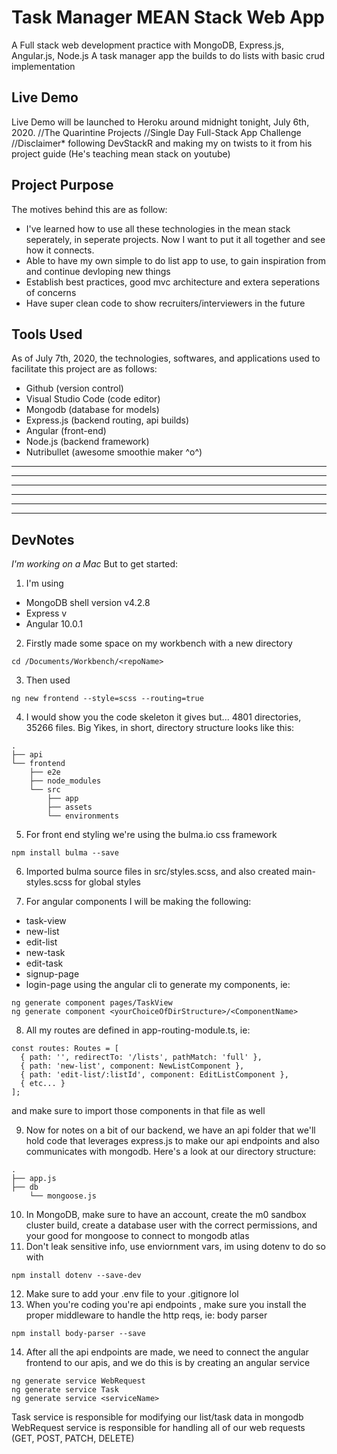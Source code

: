 # Task Manager MEAN Stack Web App
A Full stack web development practice with MongoDB, Express.js, Angular.js, Node.js
A task manager app the builds to do lists with basic crud implementation

## Live Demo
Live Demo will be launched to Heroku around midnight tonight, July 6th, 2020. 
//The Quarintine Projects
//Single Day Full-Stack App Challenge
//Disclaimer* following DevStackR and making my on twists to it from his project guide (He's teaching mean stack on youtube)

## Project Purpose
The motives behind this are as follow:
 - I've learned how to use all these technologies in the mean stack seperately, in seperate projects. Now I want to put it all together and see how it connects. 
 - Able to have my own simple to do list app to use, to gain inspiration from and continue  devloping new things
 - Establish best practices, good mvc architecture and extera seperations of concerns
 - Have super clean code to show recruiters/interviewers in the future

## Tools Used
As of July 7th, 2020, the technologies, softwares, and applications used to facilitate this project are as follows:
 - Github (version control)
 - Visual Studio Code (code editor)
 - Mongodb (database for models)
 - Express.js (backend routing, api builds)
 - Angular (front-end)
 - Node.js (backend framework)
 - Nutribullet (awesome smoothie maker ^o^)

------
------
------
------
------
------
## DevNotes
*I'm working on a Mac*
But to get started: 
1. I'm using 
- MongoDB shell version v4.2.8
- Express v
- Angular 10.0.1
2. Firstly made some space on my workbench with a new directory
```
cd /Documents/Workbench/<repoName>
```
3. Then used
```
ng new frontend --style=scss --routing=true
```
4. I would show you the code skeleton  it gives but... 4801 directories, 35266 files. Big Yikes, in short, directory structure looks like this:
```
.
├── api
└── frontend
    ├── e2e
    ├── node_modules
    └── src
        ├── app
        ├── assets
        └── environments
```
5. For front end styling we're using the bulma.io css framework
```
npm install bulma --save
``` 
6. Imported bulma source files in src/styles.scss, and also created main-styles.scss for global styles

7. For angular components I will be making the following:
 - task-view
 - new-list
 - edit-list
 - new-task
 - edit-task
 - signup-page
 - login-page
 using the angular cli to generate my components, ie:
 ```
ng generate component pages/TaskView
ng generate component <yourChoiceOfDirStructure>/<ComponentName>
 ```
8. All my routes are defined in app-routing-module.ts, ie:
```
const routes: Routes = [
  { path: '', redirectTo: '/lists', pathMatch: 'full' },
  { path: 'new-list', component: NewListComponent },
  { path: 'edit-list/:listId', component: EditListComponent },
  { etc... }
];
```
and make sure to import those components in that file as well

9. Now for notes on a bit of our backend, we have an api folder that we'll hold code that leverages express.js to make our api endpoints and also communicates with mongodb. Here's a look at our directory structure:
```
.
├── app.js
├── db
    └── mongoose.js
```
10. In MongoDB, make sure to have an account, create the m0 sandbox cluster build, create a database user with the correct permissions, and your good for mongoose to connect to mongodb atlas
11. Don't leak sensitive info, use enviornment vars, im using dotenv to do so with
```
npm install dotenv --save-dev
```
12. Make sure to add your .env file to your .gitignore lol
13. When you're coding you're api endpoints , make sure you install the proper middleware to handle the http reqs, ie: body parser
```
npm install body-parser --save
```
14. After all the api endpoints are made, we need to connect the angular frontend to our apis, and we do this is by creating an angular service
```
ng generate service WebRequest
ng generate service Task
ng generate service <serviceName>
```
Task service is responsible for modifying our list/task data in mongodb
WebRequest service is responsible for handling all of our web requests (GET, POST, PATCH, DELETE)
